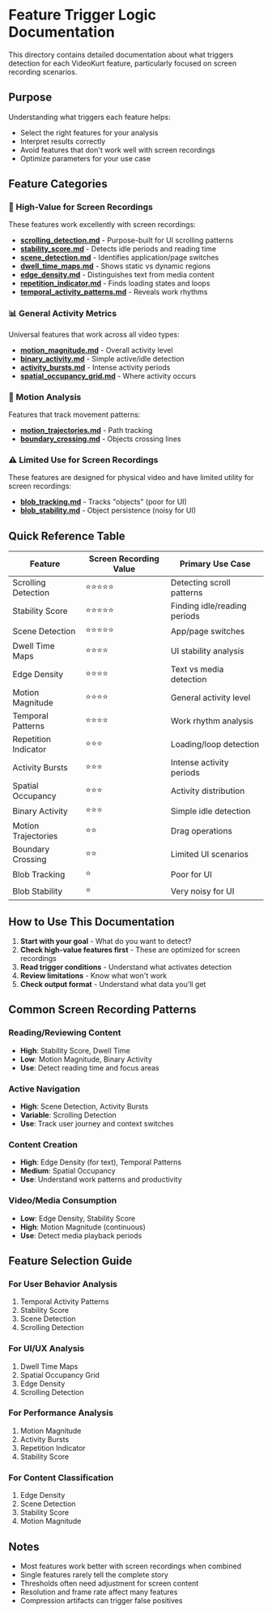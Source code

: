 # Feature Trigger Logic Documentation

This directory contains detailed documentation about what triggers detection for each VideoKurt feature, particularly focused on screen recording scenarios.

## Purpose

Understanding what triggers each feature helps:
- Select the right features for your analysis
- Interpret results correctly
- Avoid features that don't work well with screen recordings
- Optimize parameters for your use case

## Feature Categories

### 🎯 High-Value for Screen Recordings

These features work excellently with screen recordings:

- [**scrolling_detection.md**](scrolling_detection.md) - Purpose-built for UI scrolling patterns
- [**stability_score.md**](stability_score.md) - Detects idle periods and reading time
- [**scene_detection.md**](scene_detection.md) - Identifies application/page switches
- [**dwell_time_maps.md**](dwell_time_maps.md) - Shows static vs dynamic regions
- [**edge_density.md**](edge_density.md) - Distinguishes text from media content
- [**repetition_indicator.md**](repetition_indicator.md) - Finds loading states and loops
- [**temporal_activity_patterns.md**](temporal_activity_patterns.md) - Reveals work rhythms

### 📊 General Activity Metrics

Universal features that work across all video types:

- [**motion_magnitude.md**](motion_magnitude.md) - Overall activity level
- [**binary_activity.md**](binary_activity.md) - Simple active/idle detection
- [**activity_bursts.md**](activity_bursts.md) - Intense activity periods
- [**spatial_occupancy_grid.md**](spatial_occupancy_grid.md) - Where activity occurs

### 🎥 Motion Analysis

Features that track movement patterns:

- [**motion_trajectories.md**](motion_trajectories.md) - Path tracking
- [**boundary_crossing.md**](boundary_crossing.md) - Objects crossing lines

### ⚠️ Limited Use for Screen Recordings

These features are designed for physical video and have limited utility for screen recordings:

- [**blob_tracking.md**](blob_tracking.md) - Tracks "objects" (poor for UI)
- [**blob_stability.md**](blob_stability.md) - Object persistence (noisy for UI)

## Quick Reference Table

| Feature | Screen Recording Value | Primary Use Case |
|---------|----------------------|------------------|
| Scrolling Detection | ⭐⭐⭐⭐⭐ | Detecting scroll patterns |
| Stability Score | ⭐⭐⭐⭐⭐ | Finding idle/reading periods |
| Scene Detection | ⭐⭐⭐⭐⭐ | App/page switches |
| Dwell Time Maps | ⭐⭐⭐⭐ | UI stability analysis |
| Edge Density | ⭐⭐⭐⭐ | Text vs media detection |
| Motion Magnitude | ⭐⭐⭐⭐ | General activity level |
| Temporal Patterns | ⭐⭐⭐⭐ | Work rhythm analysis |
| Repetition Indicator | ⭐⭐⭐ | Loading/loop detection |
| Activity Bursts | ⭐⭐⭐ | Intense activity periods |
| Spatial Occupancy | ⭐⭐⭐ | Activity distribution |
| Binary Activity | ⭐⭐⭐ | Simple idle detection |
| Motion Trajectories | ⭐⭐ | Drag operations |
| Boundary Crossing | ⭐⭐ | Limited UI scenarios |
| Blob Tracking | ⭐ | Poor for UI |
| Blob Stability | ⭐ | Very noisy for UI |

## How to Use This Documentation

1. **Start with your goal** - What do you want to detect?
2. **Check high-value features first** - These are optimized for screen recordings
3. **Read trigger conditions** - Understand what activates detection
4. **Review limitations** - Know what won't work
5. **Check output format** - Understand what data you'll get

## Common Screen Recording Patterns

### Reading/Reviewing Content
- **High**: Stability Score, Dwell Time
- **Low**: Motion Magnitude, Binary Activity
- **Use**: Detect reading time and focus areas

### Active Navigation
- **High**: Scene Detection, Activity Bursts
- **Variable**: Scrolling Detection
- **Use**: Track user journey and context switches

### Content Creation
- **High**: Edge Density (for text), Temporal Patterns
- **Medium**: Spatial Occupancy
- **Use**: Understand work patterns and productivity

### Video/Media Consumption
- **Low**: Edge Density, Stability Score
- **High**: Motion Magnitude (continuous)
- **Use**: Detect media playback periods

## Feature Selection Guide

### For User Behavior Analysis
1. Temporal Activity Patterns
2. Stability Score
3. Scene Detection
4. Scrolling Detection

### For UI/UX Analysis
1. Dwell Time Maps
2. Spatial Occupancy Grid
3. Edge Density
4. Scrolling Detection

### For Performance Analysis
1. Motion Magnitude
2. Activity Bursts
3. Repetition Indicator
4. Stability Score

### For Content Classification
1. Edge Density
2. Scene Detection
3. Stability Score
4. Motion Magnitude

## Notes

- Most features work better with screen recordings when combined
- Single features rarely tell the complete story
- Thresholds often need adjustment for screen content
- Resolution and frame rate affect many features
- Compression artifacts can trigger false positives